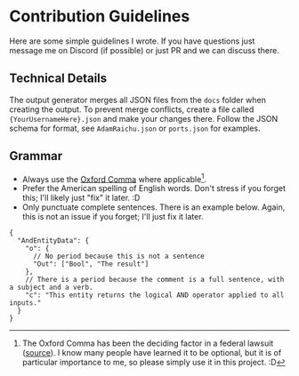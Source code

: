 # Contribution Guidelines

Here are some simple guidelines I wrote. If you have questions just message me on Discord (if possible) or just PR and we can discuss there.

## Technical Details

The output generator merges all JSON files from the `docs` folder when creating the output. To prevent merge conflicts, create a file called `{YourUsernameHere}.json` and make your changes there. Follow the JSON schema for format, see `AdamRaichu.json` or `ports.json` for examples.

## Grammar

- Always use the [Oxford Comma](https://en.wikipedia.org/wiki/Serial_comma) where applicable[^1].
- Prefer the American spelling of English words. Don't stress if you forget this; I'll likely just "fix" it later. :D
- Only punctuate complete sentences. There is an example below. Again, this is not an issue if you forget; I'll just fix it later.

```jsonc
{
  "AndEntityData": {
    "o": {
      // No period because this is not a sentence
      "Out": ["Bool", "The result"]
    },
    // There is a period because the comment is a full sentence, with a subject and a verb.
    "c": "This entity returns the logical AND operator applied to all inputs."
  }
}
```

[^1]: The Oxford Comma has been the deciding factor in a federal lawsuit ([source](https://www.lawyersmutualnc.com/blog/missing-oxford-comma-leads-to-million-dollar-recovery)). I know many people have learned it to be optional, but it is of particular importance to me, so please simply use it in this project. :D

